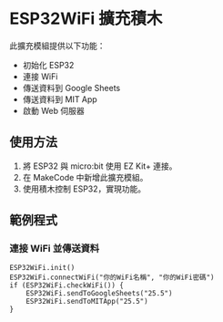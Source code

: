 # ESP32WiFi 擴充積木

此擴充模組提供以下功能：
- 初始化 ESP32
- 連接 WiFi
- 傳送資料到 Google Sheets
- 傳送資料到 MIT App
- 啟動 Web 伺服器

## 使用方法

1. 將 ESP32 與 micro:bit 使用 EZ Kit+ 連接。
2. 在 MakeCode 中新增此擴充模組。
3. 使用積木控制 ESP32，實現功能。

## 範例程式
### 連接 WiFi 並傳送資料
```blocks
ESP32WiFi.init()
ESP32WiFi.connectWiFi("你的WiFi名稱", "你的WiFi密碼")
if (ESP32WiFi.checkWiFi()) {
    ESP32WiFi.sendToGoogleSheets("25.5")
    ESP32WiFi.sendToMITApp("25.5")
}
